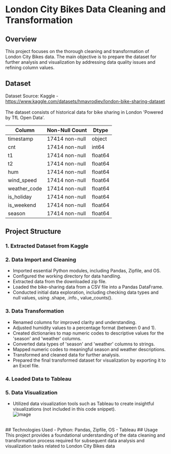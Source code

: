 # London City Bikes Data Cleaning and Transformation
## Overview
This project focuses on the thorough cleaning and transformation of London City Bikes data. The main objective is to prepare the dataset for further analysis and visualization by addressing data quality issues and refining column values.
## Dataset
Dataset Source: Kaggle - <br>
https://www.kaggle.com/datasets/hmavrodiev/london-bike-sharing-dataset <br> <br>
The dataset consists of historical data for bike sharing in London 'Powered by TfL Open Data'.

| Column        | Non-Null Count | Dtype    |
| ------------- | --------------- | ------- |
| timestamp     | 17414 non-null | object  |
| cnt           | 17414 non-null | int64   |
| t1            | 17414 non-null | float64 |
| t2            | 17414 non-null | float64 |
| hum           | 17414 non-null | float64 |
| wind_speed    | 17414 non-null | float64 |
| weather_code  | 17414 non-null | float64 |
| is_holiday    | 17414 non-null | float64 |
| is_weekend    | 17414 non-null | float64 |
| season        | 17414 non-null | float64 |

## Project Structure
### 1. Extracted Dataset from Kaggle
### 2. Data Import and Cleaning
- Imported essential Python modules, including Pandas, Zipfile, and OS.
- Configured the working directory for data handling.
- Extracted data from the downloaded zip file.
- Loaded the bike-sharing data from a CSV file into a Pandas DataFrame.
- Conducted initial data exploration, including checking data types and null values, using .shape, .info., value_counts().
### 3. Data Transformation
- Renamed columns for improved clarity and understanding.
- Adjusted humidity values to a percentage format (between 0 and 1).
- Created dictionaries to map numeric codes to descriptive values for the 'season' and 'weather' columns.
- Converted data types of 'season' and 'weather' columns to strings.
- Mapped numeric codes to meaningful season and weather descriptions.
- Transformed and cleaned data for further analysis.
- Prepared the final transformed dataset for visualization by exporting it to an Excel file.
### 4. Loaded Data to Tableau 
### 5. Data Visualization
- Utilized data visualization tools such as Tableau to create insightful visualizations (not included in this code snippet). <br>
  ![image](https://github.com/Mazur-Piotr/London_City_Bikes-Portfolio_Project/assets/138219323/2c1b2512-6048-4fb6-a5cd-9628a213ae85)
<br>
## Technologies Used
- Python: Pandas, Zipfile, OS 
- Tableau
## Usage
This project provides a foundational understanding of the data cleaning and transformation process required for subsequent data analysis and visualization tasks related to London City Bikes data
